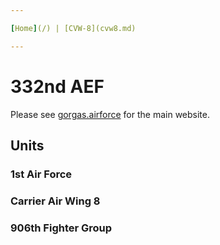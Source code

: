 ```yaml
---

[Home](/) | [CVW-8](cvw8.md)

---
```


# 332nd AEF

Please see [gorgas.airforce](https://gorgas.airforce) for the main website.

## Units

### 1st Air Force

### Carrier Air Wing 8

### 906th Fighter Group
